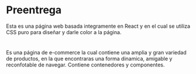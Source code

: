  # Preentrega
Esta es una página web basada integramente en React y en el cual se utiliza CSS puro para diseñar y darle color a la página.

 #
Es una página de e-commerce la cual contiene una amplia y gran variedad de productos, en la que encontraras una forma dinamica, amigable y reconfotable de navegar.
Contiene contenedores y componentes.